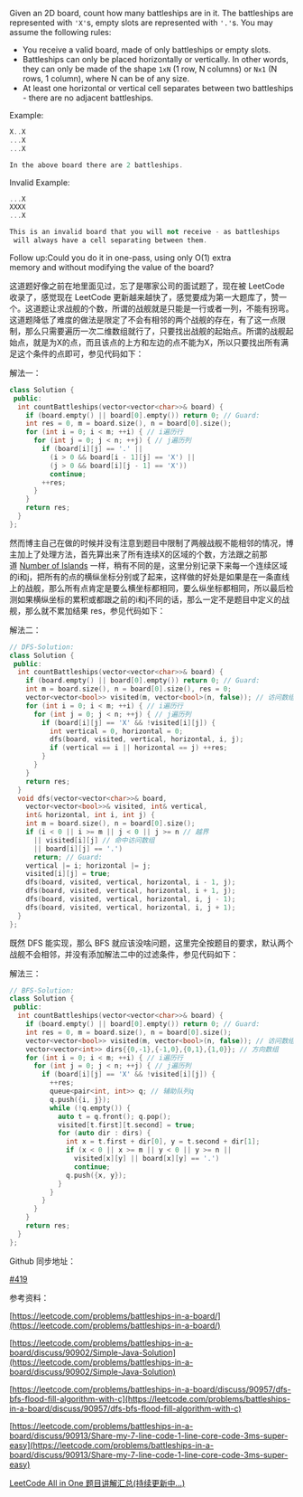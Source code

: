 Given an 2D board, count how many battleships are in it. The battleships are represented with `'X'`s, empty slots are represented with `'.'`s. You may assume the following rules:

- You receive a valid board, made of only battleships or empty slots.
- Battleships can only be placed horizontally or vertically. In other words, they can only be made of the shape `1xN` (1 row, N columns) or `Nx1` (N rows, 1 column), where N can be of any size.
- At least one horizontal or vertical cell separates between two battleships - there are no adjacent battleships.

Example:

```cpp
X..X
...X
...X

In the above board there are 2 battleships.
```

Invalid Example:

```cpp
...X
XXXX
...X

This is an invalid board that you will not receive - as battleships
 will always have a cell separating between them.
```

Follow up:Could you do it in one-pass, using only O(1) extra memory and without modifying the value of the board?

这道题好像之前在地里面见过，忘了是哪家公司的面试题了，现在被 LeetCode 收录了，感觉现在 LeetCode 更新越来越快了，感觉要成为第一大题库了，赞一个。这道题让求战舰的个数，所谓的战舰就是只能是一行或者一列，不能有拐弯。这道题降低了难度的做法是限定了不会有相邻的两个战舰的存在，有了这一点限制，那么只需要遍历一次二维数组就行了，只要找出战舰的起始点。所谓的战舰起始点，就是为X的点，而且该点的上方和左边的点不能为X，所以只要找出所有满足这个条件的点即可，参见代码如下：

解法一：

```cpp
class Solution {
 public:
  int countBattleships(vector<vector<char>>& board) {
    if (board.empty() || board[0].empty()) return 0; // Guard:
    int res = 0, m = board.size(), n = board[0].size();
    for (int i = 0; i < m; ++i) { // i遍历行
      for (int j = 0; j < n; ++j) { // j遍历列
        if (board[i][j] == '.' || 
          (i > 0 && board[i - 1][j] == 'X') ||
          (j > 0 && board[i][j - 1] == 'X'))
          continue;
        ++res;
      }
    }
    return res;
  }
};
```

然而博主自己在做的时候并没有注意到题目中限制了两艘战舰不能相邻的情况，博主加上了处理方法，首先算出来了所有连续X的区域的个数，方法跟之前那道 [Number of Islands](http://www.cnblogs.com/grandyang/p/4402656.html) 一样，稍有不同的是，这里分别记录下来每一个连续区域的i和j，把所有的点的横纵坐标分别或了起来，这样做的好处是如果是在一条直线上的战舰，那么所有点肯定是要么横坐标都相同，要么纵坐标都相同，所以最后检测如果横纵坐标的累积或都跟之前的i和j不同的话，那么一定不是题目中定义的战舰，那么就不累加结果 res，参见代码如下：

解法二：

```cpp
// DFS-Solution:
class Solution {
 public:
  int countBattleships(vector<vector<char>>& board) {
    if (board.empty() || board[0].empty()) return 0; // Guard:
    int m = board.size(), n = board[0].size(), res = 0;
    vector<vector<bool>> visited(m, vector<bool>(n, false)); // 访问数组
    for (int i = 0; i < m; ++i) { // i遍历行
      for (int j = 0; j < n; ++j) { // j遍历列
        if (board[i][j] == 'X' && !visited[i][j]) {
          int vertical = 0, horizontal = 0;
          dfs(board, visited, vertical, horizontal, i, j);
          if (vertical == i || horizontal == j) ++res;
        }
      }
    }
    return res;
  }
  void dfs(vector<vector<char>>& board,
    vector<vector<bool>>& visited, int& vertical,
    int& horizontal, int i, int j) {
    int m = board.size(), n = board[0].size();
    if (i < 0 || i >= m || j < 0 || j >= n // 越界
      || visited[i][j] // 命中访问数组
      || board[i][j] == '.')
      return; // Guard:
    vertical |= i; horizontal |= j;
    visited[i][j] = true;
    dfs(board, visited, vertical, horizontal, i - 1, j);
    dfs(board, visited, vertical, horizontal, i + 1, j);
    dfs(board, visited, vertical, horizontal, i, j - 1);
    dfs(board, visited, vertical, horizontal, i, j + 1);
  }
};
```

既然 DFS 能实现，那么 BFS 就应该没啥问题，这里完全按题目的要求，默认两个战舰不会相邻，并没有添加解法二中的过滤条件，参见代码如下：

解法三：

```cpp
// BFS-Solution:
class Solution {
 public:
  int countBattleships(vector<vector<char>>& board) {
    if (board.empty() || board[0].empty()) return 0; // Guard:
    int res = 0, m = board.size(), n = board[0].size();
    vector<vector<bool>> visited(m, vector<bool>(n, false)); // 访问数组
    vector<vector<int>> dirs{{0,-1},{-1,0},{0,1},{1,0}}; // 方向数组
    for (int i = 0; i < m; ++i) { // i遍历行
      for (int j = 0; j < n; ++j) { // j遍历列
        if (board[i][j] == 'X' && !visited[i][j]) {
          ++res;
          queue<pair<int, int>> q; // 辅助队列q
          q.push({i, j});
          while (!q.empty()) {
            auto t = q.front(); q.pop();
            visited[t.first][t.second] = true;
            for (auto dir : dirs) {
              int x = t.first + dir[0], y = t.second + dir[1];
              if (x < 0 || x >= m || y < 0 || y >= n ||
                visited[x][y] || board[x][y] == '.')
                continue;
              q.push({x, y});
            }
          }
        }
      }
    }
    return res;
  }
};
```

Github 同步地址：

[#419](https://github.com/grandyang/leetcode/issues/419)

参考资料：

[https://leetcode.com/problems/battleships-in-a-board/](https://leetcode.com/problems/battleships-in-a-board/)

[https://leetcode.com/problems/battleships-in-a-board/discuss/90902/Simple-Java-Solution](https://leetcode.com/problems/battleships-in-a-board/discuss/90902/Simple-Java-Solution)

[https://leetcode.com/problems/battleships-in-a-board/discuss/90957/dfs-bfs-flood-fill-algorithm-with-c](https://leetcode.com/problems/battleships-in-a-board/discuss/90957/dfs-bfs-flood-fill-algorithm-with-c)

[https://leetcode.com/problems/battleships-in-a-board/discuss/90913/Share-my-7-line-code-1-line-core-code-3ms-super-easy](https://leetcode.com/problems/battleships-in-a-board/discuss/90913/Share-my-7-line-code-1-line-core-code-3ms-super-easy)

[LeetCode All in One 题目讲解汇总(持续更新中...)](http://www.cnblogs.com/grandyang/p/4606334.html)